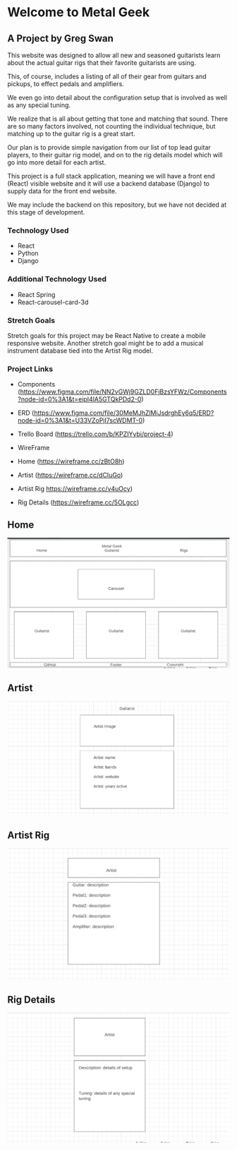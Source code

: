 # Welcome to Metal Geek

## A Project by Greg Swan

This website was designed to allow all new and seasoned guitarists learn about the actual guitar rigs that their favorite guitarists are using. 

This, of course, includes a listing of all of their gear from guitars and pickups, to effect pedals and amplifiers. 

We even go into detail about the configuration setup that is involved as well as any special tuning.

We realize that is all about getting that tone and matching that sound. There are so many factors involved, not counting the individual technique, but matching up to the guitar rig is a great start.

Our plan is to provide simple navigation from our list of top lead guitar players, to their guitar rig model, and on to the rig details model which will go into more detail for each artist.

This project is a full stack application, meaning we will have a front end (React) visible website and it will use a backend database (Django) to supply data for the front end website.

We may include the backend on this repository, but we have not decided at this stage of development.


### Technology Used

- React
- Python
- Django

### Additional Technology Used

- React Spring
- React-carousel-card-3d

### Stretch Goals

Stretch goals for this project may be React Native to create a mobile responsive website. Another stretch goal might be to add a musical instrument database tied into the Artist Rig model.

### Project Links

- Components
(https://www.figma.com/file/NN2vGWj9GZLD0FjBzsYFWz/Components?node-id=0%3A1&t=eipI4lA5GTQkPDd2-0)

- ERD
(https://www.figma.com/file/30MeMJhZlMiJsdrghEy6q5/ERD?node-id=0%3A1&t=U33VZoPjI7scWDMT-0)

- Trello Board
(https://trello.com/b/KPZIYybi/project-4)

- WireFrame
- Home (https://wireframe.cc/zBtO8h)
- Artist (https://wireframe.cc/dCIuGo)
- Artist Rig https://wireframe.cc/v4uOcy)
- Rig Details (https://wireframe.cc/5OLgcc)

## Home
<img src="public/a1.png" alt="Wireframe1">

## Artist
<img src="public/a2.png" alt="Wireframe2">

## Artist Rig
<img src="public/a3.png" alt="Wireframe3">

## Rig Details
<img src="public/a4.png" alt="Wireframe4">